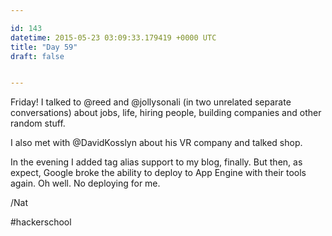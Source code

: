 ```yaml
---

id: 143
datetime: 2015-05-23 03:09:33.179419 +0000 UTC
title: "Day 59"
draft: false


---
```


Friday! I talked to @reed and @jollysonali (in two unrelated separate conversations) about jobs, life, hiring people, building companies and other random stuff. 

I also met with @DavidKosslyn about his VR company and talked shop.

In the evening I added tag alias support to my blog, finally. But then, as expect, Google broke the ability to deploy to App Engine with their tools again. Oh well. No deploying for me.

/Nat

#hackerschool
